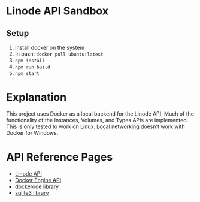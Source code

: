 # Linode API Sandbox

## Setup

1. install docker on the system
1. In bash: `docker pull ubuntu:latest`
1. `npm install`
1. `npm run build`
1. `npm start`

# Explanation

This project uses Docker as a local backend for the Linode API. Much of the functionality of the Instances, Volumes, and Types APIs are implemented. This is only tested to work on Linux. Local networking doesn't work with Docker for Windows.

# API Reference Pages

- [Linode API](https://www.linode.com/docs/api/)
- [Docker Engine API](https://docs.docker.com/engine/api/latest)
- [dockerode library](https://www.npmjs.com/package/dockerode)
- [sqlite3 library](https://github.com/mapbox/node-sqlite3/wiki/API)
